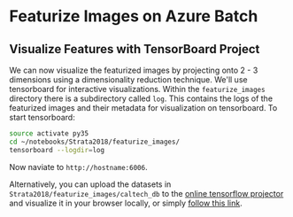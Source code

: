 # Featurize Images on Azure Batch

## Visualize Features with TensorBoard Project

We can now visualize the featurized images by projecting onto 2 - 3 dimensions using a dimensionality reduction technique. We'll use tensorboard for interactive visualizations. Within the `featurize_images` directory there is a subdirectory called `log`. This contains the logs of the featurized images and their metadata for visualization on tensorboard. To start tensorboard:


```bash
source activate py35
cd ~/notebooks/Strata2018/featurize_images/
tensorboard --logdir=log
```

Now naviate to `http://hostname:6006`.

Alternatively, you can upload the datasets in `Strata2018/featurize_images/caltech_db` to the [online tensorflow projector](http://projector.tensorflow.org/) and visualize it in your browser locally, or simply [follow this link](http://projector.tensorflow.org/?config=https://raw.githubusercontent.com/Azure/Strata2018/master/featurize_images/caltech_tb/caltech_items_config.json).

